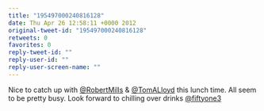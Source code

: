 ```yaml
---
title: "195497000240816128"
date: Thu Apr 26 12:58:11 +0000 2012
original-tweet-id: "195497000240816128"
retweets: 0
favorites: 0
reply-tweet-id: ""
reply-user-id: ""
reply-user-screen-name: ""
---
```

Nice to catch up with <a href="https://twitter.com/RobertMills">@RobertMills</a> & <a href="https://twitter.com/TomALloyd">@TomALloyd</a> this lunch time. All seem to be pretty busy. Look forward to chilling over drinks <a href="https://twitter.com/fiftyone3">@fiftyone3</a>

